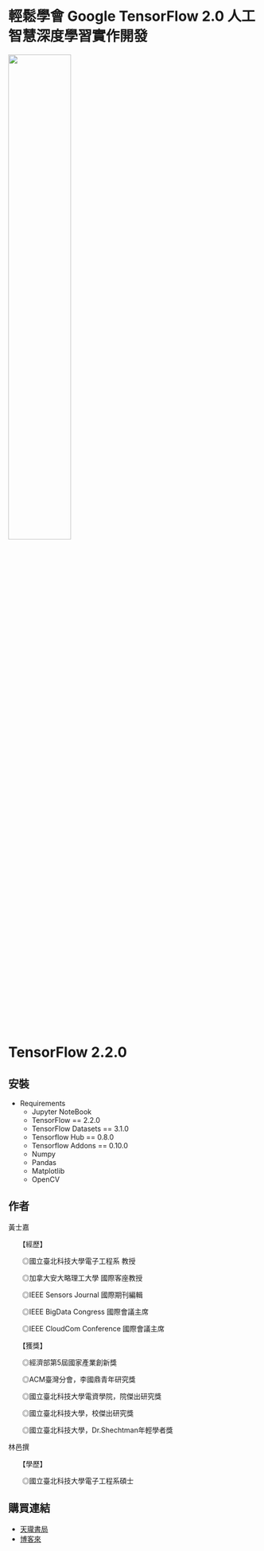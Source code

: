 # 輕鬆學會 Google TensorFlow 2.0 人工智慧深度學習實作開發 

<img src="https://raw.githubusercontent.com/taipeitechmmslab/MMSLAB-TF2/master/Cover.jpg" width="50%" height="50%"/>

# TensorFlow 2.2.0
##  安裝

- Requirements
    - Jupyter NoteBook
    - TensorFlow == 2.2.0
    - TensorFlow Datasets == 3.1.0
    - Tensorflow Hub == 0.8.0
    - Tensorflow Addons == 0.10.0
    - Numpy
    - Pandas
    - Matplotlib
    - OpenCV

## 作者
黃士嘉

　　【經歷】

　　◎國立臺北科技大學電子工程系 教授

　　◎加拿大安大略理工大學 國際客座教授

　　◎IEEE Sensors Journal 國際期刊編輯

　　◎IEEE BigData Congress 國際會議主席

　　◎IEEE CloudCom Conference 國際會議主席

　　【獲獎】

　　◎經濟部第5屆國家產業創新獎

　　◎ACM臺灣分會，李國鼎青年研究獎

　　◎國立臺北科技大學電資學院，院傑出研究獎

　　◎國立臺北科技大學，校傑出研究獎

　　◎國立臺北科技大學，Dr.Shechtman年輕學者獎


林邑撰

　　【學歷】

　　◎國立臺北科技大學電子工程系碩士

## 購買連結

- [天瓏書局](https://www.tenlong.com.tw/products/9789864344635)
- [博客來](https://www.books.com.tw/products/0010847790)

